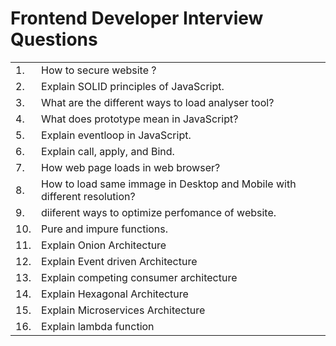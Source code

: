 # Frontend Developer Interview Questions 
<table>
  <tr>
    <td>1.</td>
        <td>How to secure website ?</td>
  </tr>
  <tr>
    <td>2.</td>
    <td>Explain SOLID principles of JavaScript.</td>
  </tr>
  <tr>
    <td>3.</td>
    <td>What are the different ways to load analyser tool?</td>
  </tr>
  <tr>
    <td>4.</td>
    <td>What does prototype mean in JavaScript?</td>
  </tr>
  <tr>
    <td>5.</td>
    <td>Explain eventloop in JavaScript.</td>
  </tr>
  <tr>
    <td>6.</td>
    <td>Explain call, apply, and Bind.</td>
  </tr>
  <tr>
    <td>7.</td>
    <td>How web page loads in web browser?</td>
  </tr>
  <tr>
    <td>8.</td>
    <td>How to load same immage in Desktop and Mobile with different resolution?</td>
  </tr>
  <tr>
    <td>9.</td>
    <td>diiferent ways to optimize perfomance of website.</td>
  </tr>
  <tr>
    <td>10.</td>
    <td>Pure and impure functions.</td>
  </tr>
   <tr>
    <td>11.</td>
    <td>Explain Onion Architecture</td>
  </tr>
   <tr>
    <td>12.</td>
    <td>Explain Event driven Architecture</td>
  </tr>
  <tr>
    <td>13.</td>
    <td>Explain competing consumer architecture</td>
  </tr>
  <tr>
    <td>14.</td>
    <td>Explain Hexagonal Architecture</td>
  </tr>
  <tr>
    <td>15.</td>
    <td>Explain Microservices Architecture</td>
  </tr>
  <tr>
    <td>16.</td>
    <td>Explain lambda function</td>
  </tr>
</table>

